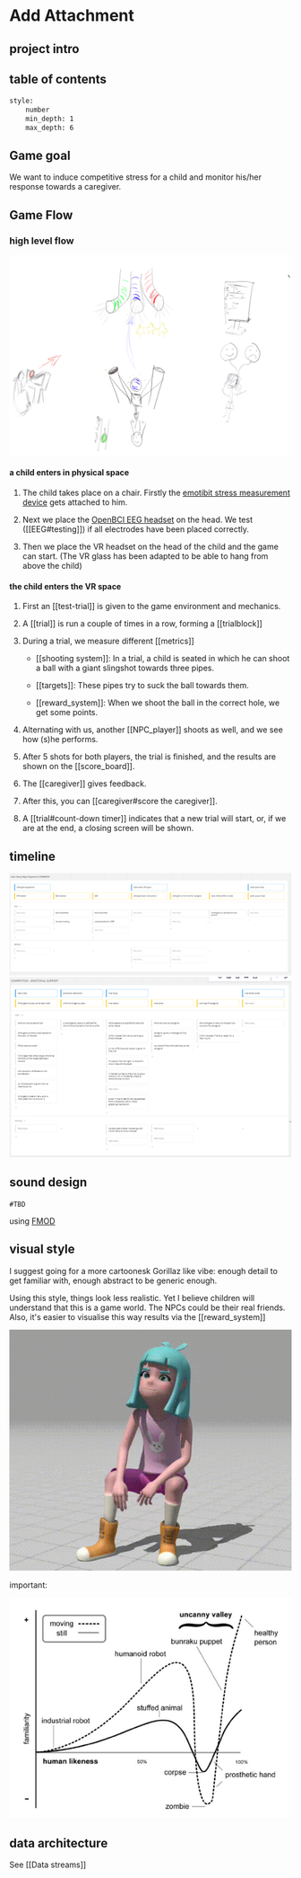 # Add Attachment
## project intro

<elevator pitch>

## table of contents

```toc 
style: 
	number 
	min_depth: 1 
	max_depth: 6 
```
## Game goal

We want to induce competitive stress for a child and monitor his/her response towards a caregiver.  

## Game Flow

### high level flow

![game overview](./imgs/game_overview.png)

#### a child enters in physical space

1. The child takes place on a chair. Firstly the [emotibit stress measurement device](https://www.emotibit.com/) gets attached to him.
2. Next we place the [OpenBCI EEG headset](https://openbci.com/) on the head. We test ([[EEG#testing]]) if all electrodes have been placed correctly.

3. Then we place the VR headset on the head of the child and the game can start.
(The VR glass has been adapted to be able to hang from above the child)

#### the child enters the VR space

1. First an [[test-trial]] is given to the game environment and mechanics. 
2. A [[trial]] is run a couple of times in a row, forming a [[trialblock]]
3. During a trial, we measure different [[metrics]]

	- [[shooting system]]: In a trial, a child is seated in which he can shoot a ball with a giant slingshot towards three pipes. 
	
	- [[targets]]: These pipes try to suck the ball towards them. 
	
	- [[reward_system]]: When we shoot the ball in the correct hole, we get some points.  

4. Alternating with us, another [[NPC_player]] shoots as well, and we see how (s)he performs.  
5. After 5 shots for both players, the trial is finished, and the results are shown on the [[score_board]]. 
6. The [[caregiver]] gives feedback.  
7. After this, you can [[caregiver#score the caregiver]]. 
8. A [[trial#count-down timer]] indicates that a new trial will start, or, if we are at the end, a closing screen will be shown.

## timeline

![timeline](./imgs/common.png)
![timeline2](./imgs/competition_emotion.png)

## sound design

	#TBD
using [FMOD](https://www.fmod.com/docs/2.02/unity/integration-tutorial.html)

## visual style

I suggest going for a more cartoonesk Gorillaz like vibe: enough detail to get familiar with, enough abstract to be generic enough.

Using this style, things look less realistic. Yet I believe children will understand that this is a game world. The NPCs could be their real friends.
Also, it's easier to visualise this way results via the [[reward_system]]

![cartoon](./imgs/out.gif)

important:

![Uncanny valley](./imgs/The-Uncanny-Valley-adapted-from-Mori-1970.png)

## data architecture

See [[Data streams]]
